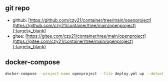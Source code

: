 ## git repo
  - github: [https://github.com/czy21/container/tree/main/openproject](https://github.com/czy21/container/tree/main/openproject){:target=_blank}
  - gitee: [https://gitee.com/czy21/container/tree/main/openproject](https://gitee.com/czy21/container/tree/main/openproject){:target=_blank}
## docker-compose
```bash
docker-compose --project-name openproject --file deploy.yml up --detach --remove-orphans
```